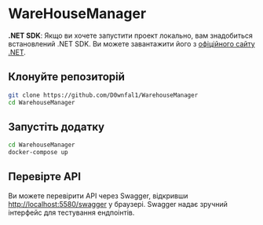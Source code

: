 # WareHouseManager

**.NET SDK**: Якщо ви хочете запустити проект локально, вам знадобиться встановлений .NET SDK. Ви можете завантажити його з [офіційного сайту .NET](https://dotnet.microsoft.com/download).

## Клонуйте репозиторій

```sh
git clone https://github.com/D0wnfal1/WarehouseManager
cd WarehouseManager
```

## Запустіть додатку

```sh
cd WarehouseManager
docker-compose up
```

## Перевірте API

Ви можете перевірити API через Swagger, відкривши [http://localhost:5580/swagger](http://localhost:5066/swagger) у браузері. Swagger надає зручний інтерфейс для тестування ендпоінтів.
